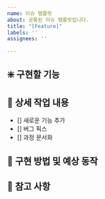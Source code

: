 ```yaml
---
name: 이슈 탬플릿
about: 공통된 이슈 탬플릿입니다.
title: "[Feature]"
labels: ''
assignees: ''

---
```


## :sparkle: 구현할 기능
<!--- 구현할 기능을 커밋 컨벤션에 맞게 작성해주세요 --->

## :memo: 상세 작업 내용
<!--- 체크박스를 사용하여 작업 진행 상황을 추가해주세요 --->
- [] 새로운 기능 추가
- [] 버그 픽스
- [] 과정 문서화

## :construction: 구현 방법 및 예상 동작
<!--- 불릿 포인트로 간략하게 작성해주세요 --->

## :page_facing_up: 참고 사항
<!--- 불릿 포인트로 간략하게 작성해주세요 --->
